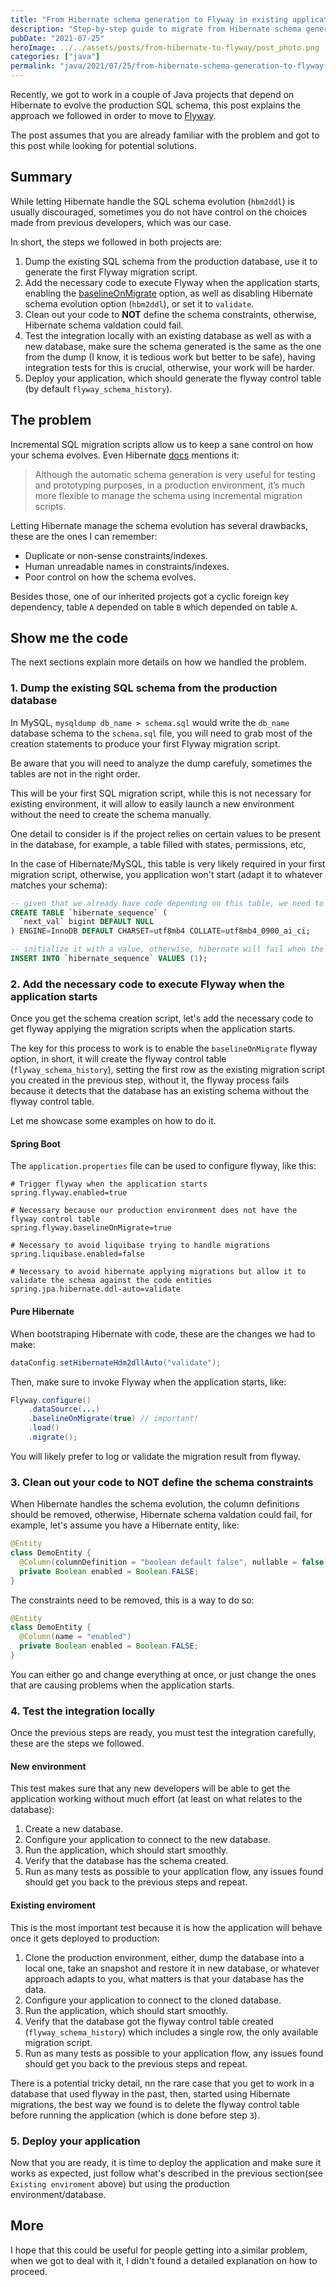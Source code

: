 ```yaml
---
title: "From Hibernate schema generation to Flyway in existing applications"
description: "Step-by-step guide to migrate from Hibernate schema generation to Flyway for database migrations in existing Java applications."
pubDate: "2021-07-25"
heroImage: ../../assets/posts/from-hibernate-to-flyway/post_photo.png
categories: ["java"]
permalink: "java/2021/07/25/from-hibernate-schema-generation-to-flyway-in-existing-applications.html"
---
```


Recently, we got to work in a couple of Java projects that depend on Hibernate to evolve the production SQL schema, this post explains the approach we followed in order to move to [Flyway](https://flywaydb.org/).

The post assumes that you are already familiar with the problem and got to this post while looking for potential solutions.

## Summary

While letting Hibernate handle the SQL schema evolution (`hbm2ddl`) is usually discouraged, sometimes you do not have control on the choices made from previous developers, which was our case.

In short, the steps we followed in both projects are:

1. Dump the existing SQL schema from the production database, use it to generate the first Flyway migration script.
2. Add the necessary code to execute Flyway when the application starts, enabling the [baselineOnMigrate](https://flywaydb.org/documentation/usage/api/javadoc.html) option, as well as disabling Hibernate schema evolution option (`hbm2ddl`), or set it to `validate`.
3. Clean out your code to **NOT** define the schema constraints, otherwise, Hibernate schema valdation could fail.
4. Test the integration locally with an existing database as well as with a new database, make sure the schema generated is the same as the one from the dump (I know, it is tedious work but better to be safe), having integration tests for this is crucial, otherwise, your work will be harder.
5. Deploy your application, which should generate the flyway control table (by default `flyway_schema_history`).

## The problem

Incremental SQL migration scripts allow us to keep a sane control on how your schema evolves. Even Hibernate [docs](https://docs.jboss.org/hibernate/orm/5.4/userguide/html_single/Hibernate_User_Guide.html#schema-generation) mentions it:

> Although the automatic schema generation is very useful for testing and prototyping purposes, in a production environment, it’s much more flexible to manage the schema using incremental migration scripts.

Letting Hibernate manage the schema evolution has several drawbacks, these are the ones I can remember:

- Duplicate or non-sense constraints/indexes.
- Human unreadable names in constraints/indexes.
- Poor control on how the schema evolves.

Besides those, one of our inherited projects got a cyclic foreign key dependency, table `A` depended on table `B` which depended on table `A`.

## Show me the code

The next sections explain more details on how we handled the problem.

### 1. Dump the existing SQL schema from the production database

In MySQL, `mysqldump db_name > schema.sql` would write the `db_name` database schema to the `schema.sql` file, you will need to grab most of the creation statements to produce your first Flyway migration script.

Be aware that you will need to analyze the dump carefuly, sometimes the tables are not in the right order.

This will be your first SQL migration script, while this is not necessary for existing environment, it will allow to easily launch a new environment without the need to create the schema manually.

One detail to consider is if the project relies on certain values to be present in the database, for example, a table filled with states, permissions, etc,

In the case of Hibernate/MySQL, this table is very likely required in your first migration script, otherwise, you application won't start (adapt it to whatever matches your schema):

```sql
-- given that we already have code depending on this table, we need to create it manually
CREATE TABLE `hibernate_sequence` (
  `next_val` bigint DEFAULT NULL
) ENGINE=InnoDB DEFAULT CHARSET=utf8mb4 COLLATE=utf8mb4_0900_ai_ci;

-- initialize it with a value, otherwise, hibernate will fail when the app starts
INSERT INTO `hibernate_sequence` VALUES (1);
```

### 2. Add the necessary code to execute Flyway when the application starts

Once you get the schema creation script, let's add the necessary code to get flyway applying the migration scripts when the application starts.

The key for this process to work is to enable the `baselineOnMigrate` flyway option, in short, it will create the flyway control table (`flyway_schema_history`), setting the first row as the existing migration script you created in the previous step, without it, the flyway process fails because it detects that the database has an existing schema without the flyway control table.

Let me showcase some examples on how to do it.

#### Spring Boot

The `application.properties` file can be used to configure flyway, like this:

```properties
# Trigger flyway when the application starts
spring.flyway.enabled=true

# Necessary because our production environment does not have the flyway control table
spring.flyway.baselineOnMigrate=true

# Necessary to avoid liquibase trying to handle migrations
spring.liquibase.enabled=false

# Necessary to avoid hibernate applying migrations but allow it to validate the schema against the code entities
spring.jpa.hibernate.ddl-auto=validate
```

#### Pure Hibernate

When bootstraping Hibernate with code, these are the changes we had to make:

```java
dataConfig.setHibernateHdm2dllAuto("validate");
```

Then, make sure to invoke Flyway when the application starts, like:

```java
Flyway.configure()
    .dataSource(...)
    .baselineOnMigrate(true) // important!
    .load()
    .migrate();
```

You will likely prefer to log or validate the migration result from flyway.

### 3. Clean out your code to NOT define the schema constraints

When Hibernate handles the schema evolution, the column definitions should be removed, otherwise, Hibernate schema valdation could fail, for example, let's assume you have a Hibernate entity, like:

```java
@Entity
class DemoEntity {
  @Column(columnDefinition = "boolean default false", nullable = false)
  private Boolean enabled = Boolean.FALSE;
}
```

The constraints need to be removed, this is a way to do so:

```java
@Entity
class DemoEntity {
  @Column(name = "enabled")
  private Boolean enabled = Boolean.FALSE;
}
```

You can either go and change everything at once, or just change the ones that are causing problems when the application starts.

### 4. Test the integration locally

Once the previous steps are ready, you must test the integration carefully, these are the steps we followed.

#### New environment

This test makes sure that any new developers will be able to get the application working without much effort (at least on what relates to the database):

1. Create a new database.
2. Configure your application to connect to the new database.
3. Run the application, which should start smoothly.
4. Verify that the database has the schema created.
5. Run as many tests as possible to your application flow, any issues found should get you back to the previous steps and repeat.

#### Existing enviroment

This is the most important test because it is how the application will behave once it gets deployed to production:

1. Clone the production environment, either, dump the database into a local one, take an snapshot and restore it in new database, or whatever approach adapts to you, what matters is that your database has the data.
2. Configure your application to connect to the cloned database.
3. Run the application, which should start smoothly.
4. Verify that the database got the flyway control table created (`flyway_schema_history`) which includes a single row, the only available migration script.
5. Run as many tests as possible to your application flow, any issues found should get you back to the previous steps and repeat.

There is a potential tricky detail, nn the rare case that you get to work in a database that used flyway in the past, then, started using Hibernate migrations, the best way we found is to delete the flyway control table before running the application (which is done before step `3`).

### 5. Deploy your application

Now that you are ready, it is time to deploy the application and make sure it works as expected, just follow what's described in the previous section(see `Existing enviroment` above) but using the production environment/database.

## More

I hope that this could be useful for people getting into a similar problem, when we got to deal with it, I didn't found a detailed explanation on how to proceed.
